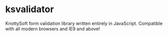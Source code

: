# ksvalidator
KnottySoft form validation library written entirely in JavaScript. Compatible with all modern browsers and IE9 and above!
